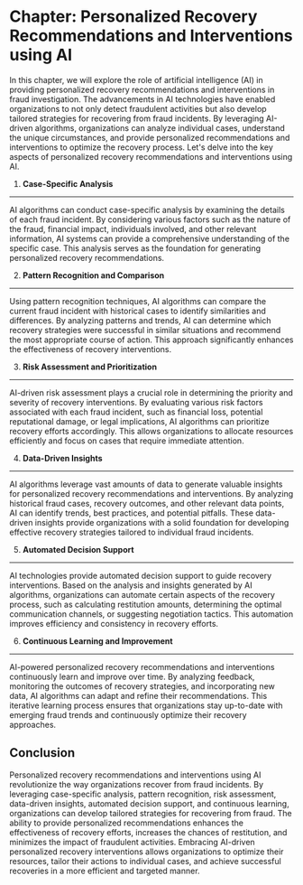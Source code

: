 Chapter: Personalized Recovery Recommendations and Interventions using AI
=========================================================================

In this chapter, we will explore the role of artificial intelligence (AI) in providing personalized recovery recommendations and interventions in fraud investigation. The advancements in AI technologies have enabled organizations to not only detect fraudulent activities but also develop tailored strategies for recovering from fraud incidents. By leveraging AI-driven algorithms, organizations can analyze individual cases, understand the unique circumstances, and provide personalized recommendations and interventions to optimize the recovery process. Let's delve into the key aspects of personalized recovery recommendations and interventions using AI.

1. **Case-Specific Analysis**
-----------------------------

AI algorithms can conduct case-specific analysis by examining the details of each fraud incident. By considering various factors such as the nature of the fraud, financial impact, individuals involved, and other relevant information, AI systems can provide a comprehensive understanding of the specific case. This analysis serves as the foundation for generating personalized recovery recommendations.

2. **Pattern Recognition and Comparison**
-----------------------------------------

Using pattern recognition techniques, AI algorithms can compare the current fraud incident with historical cases to identify similarities and differences. By analyzing patterns and trends, AI can determine which recovery strategies were successful in similar situations and recommend the most appropriate course of action. This approach significantly enhances the effectiveness of recovery interventions.

3. **Risk Assessment and Prioritization**
-----------------------------------------

AI-driven risk assessment plays a crucial role in determining the priority and severity of recovery interventions. By evaluating various risk factors associated with each fraud incident, such as financial loss, potential reputational damage, or legal implications, AI algorithms can prioritize recovery efforts accordingly. This allows organizations to allocate resources efficiently and focus on cases that require immediate attention.

4. **Data-Driven Insights**
---------------------------

AI algorithms leverage vast amounts of data to generate valuable insights for personalized recovery recommendations and interventions. By analyzing historical fraud cases, recovery outcomes, and other relevant data points, AI can identify trends, best practices, and potential pitfalls. These data-driven insights provide organizations with a solid foundation for developing effective recovery strategies tailored to individual fraud incidents.

5. **Automated Decision Support**
---------------------------------

AI technologies provide automated decision support to guide recovery interventions. Based on the analysis and insights generated by AI algorithms, organizations can automate certain aspects of the recovery process, such as calculating restitution amounts, determining the optimal communication channels, or suggesting negotiation tactics. This automation improves efficiency and consistency in recovery efforts.

6. **Continuous Learning and Improvement**
------------------------------------------

AI-powered personalized recovery recommendations and interventions continuously learn and improve over time. By analyzing feedback, monitoring the outcomes of recovery strategies, and incorporating new data, AI algorithms can adapt and refine their recommendations. This iterative learning process ensures that organizations stay up-to-date with emerging fraud trends and continuously optimize their recovery approaches.

Conclusion
----------

Personalized recovery recommendations and interventions using AI revolutionize the way organizations recover from fraud incidents. By leveraging case-specific analysis, pattern recognition, risk assessment, data-driven insights, automated decision support, and continuous learning, organizations can develop tailored strategies for recovering from fraud. The ability to provide personalized recommendations enhances the effectiveness of recovery efforts, increases the chances of restitution, and minimizes the impact of fraudulent activities. Embracing AI-driven personalized recovery interventions allows organizations to optimize their resources, tailor their actions to individual cases, and achieve successful recoveries in a more efficient and targeted manner.
